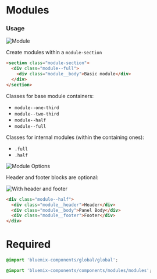 # Modules


### Usage

![Module](https://uploads.github.ibm.com/github-enterprise-assets/0000/1346/0000/8757/eeb59346-c999-11e5-93cc-8bc145bb0b09.png)

Create modules within a `module-section`

```html
<section class="module-section">
  <div class="module--full">
    <div class="module__body">Basic module</div>
  </div>
</section>
```

Classes for base module containers:

- `module--one-third`
- `module--two-third`
- `module--half`
- `module--full`

Classes for internal modules (within the containing ones):

- `.full`
- `.half`

![Module Options](https://uploads.github.ibm.com/github-enterprise-assets/0000/0078/0001/0521/71f81f2a-d19d-11e5-8cfe-145d2c712a9c.png)

Header and footer blocks are optional:

![With header and footer](https://uploads.github.ibm.com/github-enterprise-assets/0000/1346/0000/8756/9ca8d82e-c999-11e5-985f-f1d93a70bbd9.png)

```html
<div class="module--half">
  <div class="module__header">Header</div>
  <div class="module__body">Panel Body</div>
  <div class="module__footer">Footer</div>
</div>
```

# Required

```scss
@import 'bluemix-components/global/global';

@import 'bluemix-components/components/modules/modules';
```
